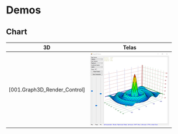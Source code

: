 # Demos

## Chart

|3D |Telas|
|---|---  |
| [001.Graph3D_Render_Control] |<img src="images/001.Graph3D_Render_Control.png"/> |